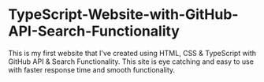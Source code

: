 # TypeScript-Website-with-GitHub-API-Search-Functionality
This is my first website that I've created using HTML, CSS &amp; TypeScript with GitHub API &amp; Search Functionality. This site is eye catching and easy to use with faster response time and smooth functionality.
